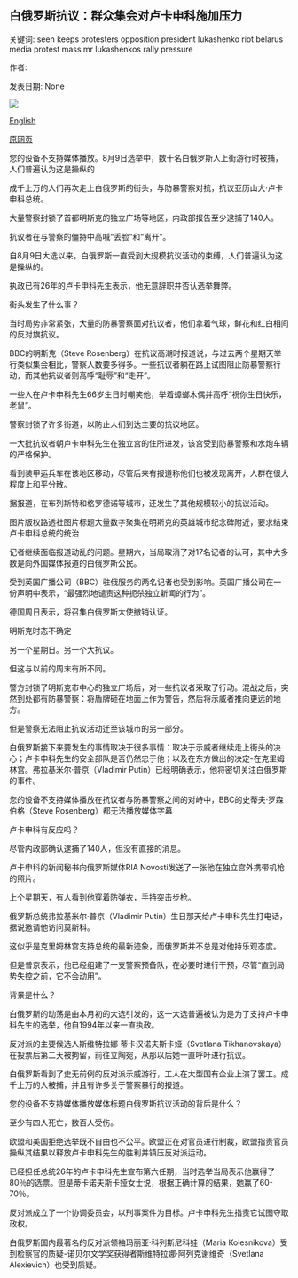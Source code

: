 ## 白俄罗斯抗议：群众集会对卢卡申科施加压力

关键词: seen keeps protesters opposition president lukashenko riot belarus media protest mass mr lukashenkos rally pressure

作者: 

发表日期: None

![](https://ichef.bbci.co.uk/images/ic/1024x576/p08q2nqq.jpg)

[English](Belarus%20protest%3A%20Mass%20rally%20keeps%20pressure%20on%20Lukashenko.md)

[原网页](https://www.bbc.com/news/world-europe-53966004)

您的设备不支持媒体播放。8月9日选举中，数十名白俄罗斯人上街游行时被捕，人们普遍认为这是操纵的

成千上万的人们再次走上白俄罗斯的街头，与防暴警察对抗，抗议亚历山大·卢卡申科总统。

大量警察封锁了首都明斯克的独立广场等地区，内政部报告至少逮捕了140人。

抗议者在与警察的僵持中高喊“丢脸”和“离开”。

自8月9日大选以来，白俄罗斯一直受到大规模抗议活动的束缚，人们普遍认为这是操纵的。

执政已有26年的卢卡申科先生表示，他无意辞职并否认选举舞弊。

街头发生了什么事？

当时局势非常紧张，大量的防暴警察面对抗议者，他们拿着气球，鲜花和红白相间的反对旗抗议。

BBC的明斯克（Steve Rosenberg）在抗议高潮时报道说，与过去两个星期天举行类似集会相比，警察人数要多得多。一些抗议者躺在路上试图阻止防暴警察行动，而其他抗议者则高呼“耻辱”和“走开”。

一些人在卢卡申科先生66岁生日时嘲笑他，举着蟑螂木偶并高呼“祝你生日快乐，老鼠”。

警察封锁了许多街道，以防止人们到达主要的抗议地区。

一大批抗议者朝卢卡申科先生在独立宫的住所进发，该宫受到防暴警察和水炮车辆的严格保护。

看到装甲运兵车在该地区移动，尽管后来有报道称他们也被发现离开，人群在很大程度上和平分散。

据报道，在布列斯特和格罗德诺等城市，还发生了其他规模较小的抗议活动。

图片版权路透社图片标题大量数字聚集在明斯克的英雄城市纪念碑附近，要求结束卢卡申科总统的统治

记者继续面临报道动乱的问题。星期六，当局取消了对17名记者的认可，其中大多数是向外国媒体报道的白俄罗斯公民。

受到英国广播公司（BBC）驻俄服务的两名记者也受到影响。英国广播公司在一份声明中表示，“最强烈地谴责这种扼杀独立新闻的行为”。

德国周日表示，将召集白俄罗斯大使撤销认证。

明斯克时态不确定

另一个星期日。另一个大抗议。

但这与以前的周末有所不同。

警方封锁了明斯克市中心的独立广场后，对一些抗议者采取了行动。混战之后，突然到处都有防暴警察：将盾牌砸在地面上作为警告，然后将示威者推向更远的地方。

但是警察无法阻止抗议活动迁至该城市的另一部分。

白俄罗斯接下来要发生的事情取决于很多事情：取决于示威者继续走上街头的决心；卢卡申科先生的安全部队是否仍然忠于他；以及在东方做出的决定-在克里姆林宫。弗拉基米尔·普京（Vladimir Putin）已经明确表示，他将密切关注白俄罗斯的事件。

您的设备不支持媒体播放在抗议者与防暴警察之间的对峙中，BBC的史蒂夫·罗森伯格（Steve Rosenberg）都无法播放媒体字幕

卢卡申科有反应吗？

尽管内政部确认逮捕了140人，但没有直接的消息。

卢卡申科的新闻秘书向俄罗斯媒体RIA Novosti发送了一张他在独立宫外携带机枪的照片。

上个星期天，有人看到他穿着防弹衣，手持突击步枪。

俄罗斯总统弗拉基米尔·普京（Vladimir Putin）生日那天给卢卡申科先生打电话，据说邀请他访问莫斯科。

这似乎是克里姆林宫支持总统的最新迹象，而俄罗斯并不总是对他持乐观态度。

但是普京表示，他已经组建了一支警察预备队，在必要时进行干预，尽管“直到局势失控之前，它不会动用”。

背景是什么？

白俄罗斯的动荡是由本月初的大选引发的，这一大选普遍被认为是为了支持卢卡申科先生的选举，他自1994年以来一直执政。

反对派的主要候选人斯维特拉娜·蒂卡汉诺夫斯卡娅（Svetlana Tikhanovskaya）在投票后第二天被拘留，前往立陶宛，从那以后她一直呼吁进行抗议。

白俄罗斯看到了史无前例的反对派示威游行，工人在大型国有企业上演了罢工。成千上万的人被捕，并且有许多关于警察暴行的报道。

您的设备不支持媒体播放媒体标题白俄罗斯抗议活动的背后是什么？

至少有四人死亡，数百人受伤。

欧盟和美国拒绝选举既不自由也不公平。欧盟正在对官员进行制裁，欧盟指责官员操纵其结果以释放卢卡申科先生的胜利并镇压反对派运动。

已经担任总统26年的卢卡申科先生宣布第六任期，当时选举当局表示他赢得了80％的选票。但是蒂卡诺夫斯卡娅女士说，根据正确计算的结果，她赢了60-70％。

反对派成立了一个协调委员会，以刑事案件为目标。卢卡申科先生指责它试图夺取政权。

白俄罗斯国内最著名的反对派领袖玛丽亚·科列斯尼科娃（Maria Kolesnikova）受到检察官的质疑-诺贝尔文学奖获得者斯维特拉娜·阿列克谢维奇（Svetlana Alexievich）也受到质疑。